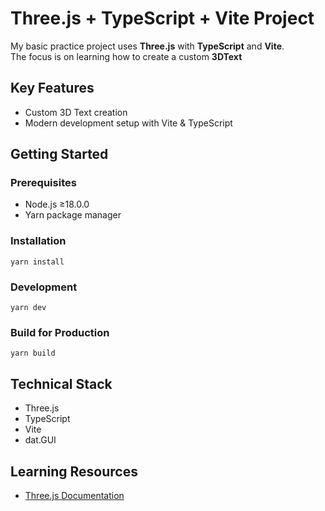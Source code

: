 # Three.js + TypeScript + Vite Project

My basic practice project uses **Three.js** with **TypeScript** and **Vite**.  
The focus is on learning how to create a custom **3DText**

## Key Features
- Custom 3D Text creation
- Modern development setup with Vite & TypeScript

## Getting Started

### Prerequisites
- Node.js ≥18.0.0
- Yarn package manager

### Installation  
`yarn install`

### Development  
`yarn dev`

### Build for Production  
`yarn build`

## Technical Stack
- Three.js
- TypeScript
- Vite
- dat.GUI

## Learning Resources
- [Three.js Documentation](https://threejs.org/docs/)
